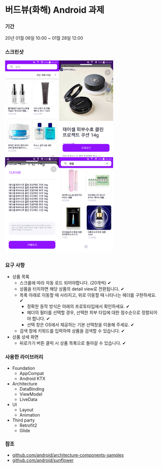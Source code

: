 # 버드뷰(화해) Android 과제

### 기간
20년 01월 06일 10:00 ~ 01월 28일 12:00


### 스크린샷

<img src="https://github.com/lkw1120/birdview-hwahae-android/blob/master/assets/images/Screenshot_2020-01-28-01-41-03.png" width="35%"><img src="https://github.com/lkw1120/birdview-hwahae-android/blob/master/assets/images/Screenshot_2020-01-28-01-41-21.png" width="35%">
<img src="https://github.com/lkw1120/birdview-hwahae-android/blob/master/assets/images/Screenshot_2020-01-28-01-41-25.png" width="35%"><img src="https://github.com/lkw1120/birdview-hwahae-android/blob/master/assets/images/Screenshot_2020-01-28-02-43-48.png" width="35%">

### 요구 사항

- 상품 목록
  + 스크롤에 따라 자동 로드 되어야합니다. (20개씩) ✔
  + 상품을 터치하면 해당 상품의 detail view로 전환됩니다. ✔
  + 목록 아래로 이동할 때 사라지고, 위로 이동할 때 나타나는 헤더를 구현하세요. ✔
    * 정확한 동작 방식은 아래의 프로토타입에서 확인하세요. ✔
    * 헤더의 필터를 선택할 경우, 선택한 피부 타입에 대한 점수순으로 정렬되어야 합니다. ✔
    * 선택 창은 OS에서 제공하는 기본 선택창을 이용해 주세요. ✔
  + 검색 창에 키워드를 입력하여 상품을 검색할 수 있습니다. ✔
- 상품 상세 화면
  + 뒤로가기 버튼 클릭 시 상품 목록으로 돌아갈 수 있습니다. ✔

### 사용한 라이브러리

- Foundation
  + AppCompat
  + Android KTX
- Architecture
  + DataBinding
  + ViewModel
  + LiveData
- UI
  + Layout
  + Animation
- Third party
  + Retrofit2
  + Glide

### 참조

- [github.com/android/architecture-components-samples](https://github.com/android/architecture-components-samples)
- [github.com/android/sunflower](https://github.com/android/sunflower)
